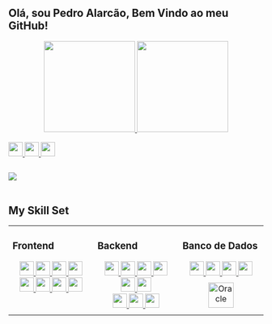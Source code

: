 ## Olá, sou Pedro Alarcão, Bem Vindo ao meu GitHub!
<div align="center">
  <a href="https://github.com/pedro151">
  <img height="180em" src="https://github-readme-stats.vercel.app/api?username=pedro151&show_icons=true&theme=tokyonight&include_all_commits=true&count_private=true"/>
  <img height="180em" src="https://github-readme-stats.vercel.app/api/top-langs/?username=pedro151&layout=compact&langs_count=7&theme=tokyonight"/>
</div>
<!-- -->
  
  <div style="display: inline_block"><br>
    <img src="https://img.shields.io/badge/JavaScript-F7DF1E?style=for-the-badge&logo=javascript&logoColor=black"  loading="lazy"  height="28">
    <img src="https://img.shields.io/badge/PHP-777BB4?style=for-the-badge&logo=php&logoColor=white"  loading="lazy" height="28">
    <img src="https://img.shields.io/badge/Java-CC2927?style=for-the-badge&logo=java&logoColor=white"  loading="lazy"  height="28">
  </div>
  
  ##
<div> 
<!--   <a href="#" target="_blank"><img src="https://img.shields.io/badge/YouTube-FF0000?style=for-the-badge&logo=youtube&logoColor=white" target="_blank"></a>
  <a href="#" target="_blank"><img src="https://img.shields.io/badge/-Instagram-%23E4405F?style=for-the-badge&logo=instagram&logoColor=white" target="_blank"></a>
 	<a href="#" target="_blank"><img src="https://img.shields.io/badge/Twitch-9146FF?style=for-the-badge&logo=twitch&logoColor=white" target="_blank"></a>
 <a href="#" target="_blank"><img src="https://img.shields.io/badge/Discord-7289DA?style=for-the-badge&logo=discord&logoColor=white" target="_blank"></a>  
  <a href = "mailto:contato@gmail.com"><img src="https://img.shields.io/badge/-Gmail-%23333?style=for-the-badge&logo=gmail&logoColor=white" target="_blank"></a>-->
  <a href="https://www.linkedin.com/in/pedro151/" target="_blank"><img src="https://img.shields.io/badge/-LinkedIn-%230077B5?style=for-the-badge&logo=linkedin&logoColor=white" target="_blank"></a> 
 
 <!--  ![Snake animation](https://github.com/#/#/blob/output/github-contribution-grid-snake.svg) -->
 
</div>
<br>


## My Skill Set  
<!-- 
   Icon's author 
     [https://github.com/Envoy-VC/Badges-for-GitHub]
     [https://dev.to/envoy_/150-badges-for-github-pnk]
   Framework Labels
     [https://shields.io/]
     [https://simpleicons.org/]
-->
<table><tr><td valign="top" width="33%">



### Frontend  
<div align="center">
   <a href="https://github.com/pedro151">
      <img src="https://img.shields.io/badge/HTML5-E34F26?style=for-the-badge&logo=html5&logoColor=white"  loading="lazy"  height="28">
      <img src="https://img.shields.io/badge/CSS3-1572B6?style=for-the-badge&logo=css3&logoColor=white"  loading="lazy"  height="28">
      <img src="https://img.shields.io/badge/Sass-CC6699?style=for-the-badge&logo=sass&logoColor=white"  loading="lazy"  height="28">
      <img src="https://img.shields.io/badge/Bootstrap-563D7C?style=for-the-badge&logo=bootstrap&logoColor=white"  loading="lazy"  height="28">
      <img src="https://img.shields.io/badge/Material--UI-0081CB?style=for-the-badge&logo=material-ui&logoColor=white"  loading="lazy"  height="28">
      <img src="https://img.shields.io/badge/Angular-DD0031?style=for-the-badge&logo=angular&logoColor=white"  loading="lazy"  height="28">
      <img src="https://img.shields.io/badge/Redux-593D88?style=for-the-badge&logo=redux&logoColor=white"  loading="lazy"  height="28">
      <img src="https://img.shields.io/badge/jQuery-0769AD?style=for-the-badge&logo=jquery&logoColor=white"  loading="lazy"  height="28">
  </a>
</div>

</td><td valign="top" width="33%">



### Backend  
<div align="center">
  
   <a href="https://github.com/pedro151">
      <div>
        <img src="https://img.shields.io/badge/JavaScript-F7DF1E?style=for-the-badge&logo=javascript&logoColor=black"  loading="lazy"  height="28">
        <img src="https://img.shields.io/badge/Node.js-43853D?style=for-the-badge&logo=node.js&logoColor=white"  loading="lazy"  height="28">
        <img src="https://img.shields.io/badge/TypeScript-007ACC?style=for-the-badge&logo=typescript&logoColor=white"  loading="lazy"  height="28">
        <img src="https://img.shields.io/badge/Express.js-404D59?style=for-the-badge"  loading="lazy"  height="28">
      </div>
      <div>
        <img src="https://img.shields.io/badge/Java-CC2927?style=for-the-badge&logo=java&logoColor=white"  loading="lazy"  height="28">
        <img src="https://img.shields.io/badge/Spring-6DB33F?style=for-the-badge&logo=spring&logoColor=white"  loading="lazy"  height="28">
      </div>
      <div>
        <img src="https://img.shields.io/badge/PHP-777BB4?style=for-the-badge&logo=php&logoColor=white"  loading="lazy"  height="28">
        <img src="https://img.shields.io/badge/Laravel-FF2D20?style=for-the-badge&logo=laravel&logoColor=white"  loading="lazy"  height="28">
        <img src="https://img.shields.io/badge/Zend%20Framework-68B604?style=for-the-badge&logo=zendframework&logoColor=white"  loading="lazy"  height="28">
      </div> 
  </a>
</div>  

</td><td valign="top" width="33%">

<!-- 

### DevOps  
<div align="center">  
  <img src="https://img.shields.io/badge/GitLab-330F63?style=for-the-badge&logo=gitlab&logoColor=white"  loading="lazy"  height="28">
  <img style="margin: 10px" src="https://profilinator.rishav.dev/skills-assets/kubernetes-icon.svg" alt="Kubernetes" height="50" />  
  <img style="margin: 10px" src="https://profilinator.rishav.dev/skills-assets/linux-original.svg" alt="Linux" height="50" />  
  <img style="margin: 10px" src="https://profilinator.rishav.dev/skills-assets/git-scm-icon.svg" alt="Git" height="50" />  
  <img style="margin: 10px" src="https://profilinator.rishav.dev/skills-assets/gnu_bash-icon.svg" alt="Bash" height="50" />  
  <img style="margin: 10px" src="https://profilinator.rishav.dev/skills-assets/docker-original-wordmark.svg" alt="Docker" height="50" />  
  <img style="margin: 10px" src="https://profilinator.rishav.dev/skills-assets/jenkins-icon.svg" alt="Jenkins" height="50" />  
  <img style="margin: 10px" src="https://profilinator.rishav.dev/skills-assets/gitlab.svg" alt="GitLab" height="50" />  
</div>
   -->
### Banco de Dados  
<div align="center">
  <a href="https://github.com/pedro151">
    <img src="https://img.shields.io/badge/PostgreSQL-316192?style=for-the-badge&logo=postgresql&logoColor=white"  loading="lazy"  height="28">
    <img src="https://img.shields.io/badge/SQLite-07405E?style=for-the-badge&logo=sqlite&logoColor=white"  loading="lazy"  height="28">
    <img src="https://img.shields.io/badge/MySQL-%230077B5?style=for-the-badge&logo=mysql&logoColor=white"  loading="lazy"  height="28">
    <img src="https://img.shields.io/badge/Microsoft_SQL_Server-CC2927?style=for-the-badge&logo=microsoft-sql-server&logoColor=white"  loading="lazy"  height="28">
    <img style="margin: 10px" src="https://profilinator.rishav.dev/skills-assets/oracle-original.svg" alt="Oracle" height="50" />  
  </a>
</div>

</td></tr></table>  

<br/>  
